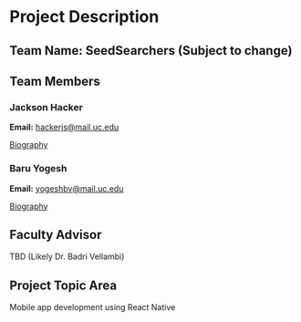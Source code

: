 # Project Description
## Team Name: SeedSearchers (Subject to change)

## Team Members
### Jackson Hacker
**Email:** hackerjs@mail.uc.edu

[Biography](JacksonHackerBio.md)

### Baru Yogesh
**Email:** yogeshbv@mail.uc.edu

[Biography](BaruYogeshBio.md)

## Faculty Advisor
TBD (Likely Dr. Badri Vellambi)

## Project Topic Area
Mobile app development using React Native